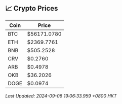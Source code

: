 ## 📈 Crypto Prices

| Coin | Price |
| ---- | ----- |
| BTC | $56171.0780 |
| ETH | $2369.7761 |
| BNB | $505.2528 |
| CRV | $0.2760 |
| ARB | $0.4978 |
| OKB | $36.2026 |
| DOGE | $0.0974 |

_Last Updated: 2024-09-06 19:06:33.959 +0800 HKT_